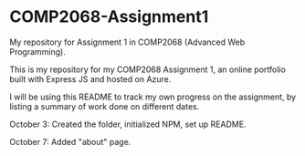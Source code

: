 # COMP2068-Assignment1
My repository for Assignment 1 in COMP2068 (Advanced Web Programming).

This is my repository for my COMP2068 Assignment 1, an online portfolio built with Express JS and hosted on Azure.

I will be using this README to track my own progress on the assignment, by listing a summary of work done on different dates.

October 3:
	Created the folder, initialized NPM, set up README.

October 7:
	Added "about" page.
	
